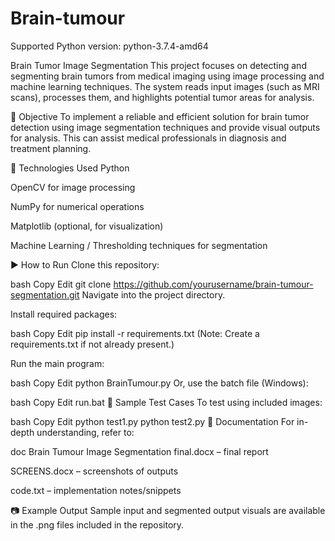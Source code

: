 # Brain-tumour

Supported Python version: python-3.7.4-amd64


Brain Tumor Image Segmentation
This project focuses on detecting and segmenting brain tumors from medical imaging using image processing and machine learning techniques. The system reads input images (such as MRI scans), processes them, and highlights potential tumor areas for analysis.

🧠 Objective
To implement a reliable and efficient solution for brain tumor detection using image segmentation techniques and provide visual outputs for analysis. This can assist medical professionals in diagnosis and treatment planning.

🔧 Technologies Used
Python

OpenCV for image processing

NumPy for numerical operations

Matplotlib (optional, for visualization)

Machine Learning / Thresholding techniques for segmentation

▶️ How to Run
Clone this repository:

bash
Copy
Edit
git clone https://github.com/yourusername/brain-tumour-segmentation.git
Navigate into the project directory.

Install required packages:

bash
Copy
Edit
pip install -r requirements.txt
(Note: Create a requirements.txt if not already present.)

Run the main program:

bash
Copy
Edit
python BrainTumour.py
Or, use the batch file (Windows):

bash
Copy
Edit
run.bat
🧪 Sample Test Cases
To test using included images:

bash
Copy
Edit
python test1.py
python test2.py
📄 Documentation
For in-depth understanding, refer to:

doc Brain Tumour Image Segmentation final.docx – final report

SCREENS.docx – screenshots of outputs

code.txt – implementation notes/snippets

📷 Example Output
Sample input and segmented output visuals are available in the .png files included in the repository.
